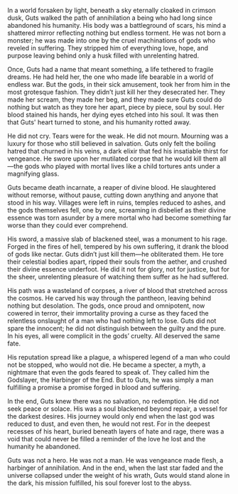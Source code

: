 In a world forsaken by light, beneath a sky eternally cloaked in crimson dusk, Guts walked the path of annihilation a being who had long since abandoned his humanity. His body was a battleground of scars, his mind a shattered mirror reflecting nothing but endless torment. He was not born a monster; he was made into one by the cruel machinations of gods who reveled in suffering. They stripped him of everything love, hope, and purpose leaving behind only a husk filled with unrelenting hatred.

Once, Guts had a name that meant something, a life tethered to fragile dreams. He had held her, the one who made life bearable in a world of endless war. But the gods, in their sick amusement, took her from him in the most grotesque fashion. They didn’t just kill her they desecrated her. They made her scream, they made her beg, and they made sure Guts could do nothing but watch as they tore her apart, piece by piece, soul by soul. Her blood stained his hands, her dying eyes etched into his soul. It was then that Guts' heart turned to stone, and his humanity rotted away.

He did not cry. Tears were for the weak. He did not mourn. Mourning was a luxury for those who still believed in salvation. Guts only felt the boiling hatred that churned in his veins, a dark elixir that fed his insatiable thirst for vengeance. He swore upon her mutilated corpse that he would kill them all—the gods who played with mortal lives like a child tortures ants under a magnifying glass.

Guts became death incarnate, a reaper of divine blood. He slaughtered without remorse, without pause, cutting down anything and anyone that stood in his way. Villages were left in ruins, temples reduced to ashes, and the gods themselves fell, one by one, screaming in disbelief as their divine essence was torn asunder by a mere mortal who had become something far worse than they could ever comprehend.

His sword, a massive slab of blackened steel, was a monument to his rage. Forged in the fires of hell, tempered by his own suffering, it drank the blood of gods like nectar. Guts didn’t just kill them—he obliterated them. He tore their celestial bodies apart, ripped their souls from the aether, and crushed their divine essence underfoot. He did it not for glory, not for justice, but for the sheer, unrelenting pleasure of watching them suffer as he had suffered.

His path was a wasteland of corpses, a river of blood that stretched across the cosmos. He carved his way through the pantheon, leaving behind nothing but desolation. The gods, once proud and omnipotent, now cowered in terror, their immortality proving a curse as they faced the relentless onslaught of a man who had nothing left to lose. Guts did not spare the innocent; he did not distinguish between the guilty and the pure. In his eyes, all were complicit in the gods’ cruelty. All deserved the same fate.

His reputation spread like a plague, a whispered legend of a man who could not be stopped, who would not die. He became a specter, a myth, a nightmare that even the gods feared to speak of. They called him the Godslayer, the Harbinger of the End. But to Guts, he was simply a man fulfilling a promise a promise forged in blood and suffering.

In the end, Guts knew there was no salvation, no redemption. He did not seek peace or solace. His was a soul blackened beyond repair, a vessel for the darkest desires. His journey would only end when the last god was reduced to dust, and even then, he would not rest. For in the deepest recesses of his heart, buried beneath layers of hate and rage, there was a void that could never be filled a reminder of the love he lost and the humanity he abandoned.

Guts was not a hero. He was not a man. He was vengeance made flesh, a harbinger of annihilation. And in the end, when the last star faded and the universe collapsed under the weight of his wrath, Guts would stand alone in the dark, his mission fulfilled, his soul forever lost to the abyss.
